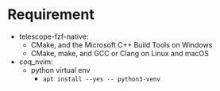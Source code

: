 # Requirement

- telescope-fzf-native:
  - CMake, and the Microsoft C++ Build Tools on Windows
  - CMake, make, and GCC or Clang on Linux and macOS
- coq_nvim:
  - python virtual env
    - `apt install --yes -- python3-venv`
